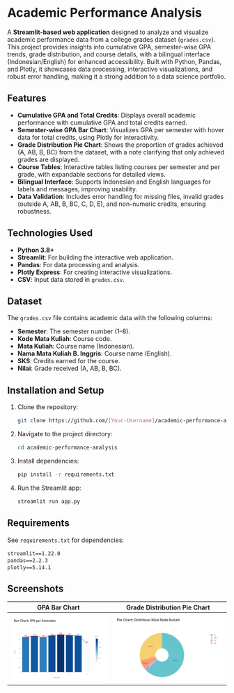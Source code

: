 # Academic Performance Analysis

A **Streamlit-based web application** designed to analyze and visualize academic performance data from a college grades dataset (`grades.csv`). This project provides insights into cumulative GPA, semester-wise GPA trends, grade distribution, and course details, with a bilingual interface (Indonesian/English) for enhanced accessibility. Built with Python, Pandas, and Plotly, it showcases data processing, interactive visualizations, and robust error handling, making it a strong addition to a data science portfolio.

## Features
- **Cumulative GPA and Total Credits**: Displays overall academic performance with cumulative GPA and total credits earned.
- **Semester-wise GPA Bar Chart**: Visualizes GPA per semester with hover data for total credits, using Plotly for interactivity.
- **Grade Distribution Pie Chart**: Shows the proportion of grades achieved (A, AB, B, BC) from the dataset, with a note clarifying that only achieved grades are displayed.
- **Course Tables**: Interactive tables listing courses per semester and per grade, with expandable sections for detailed views.
- **Bilingual Interface**: Supports Indonesian and English languages for labels and messages, improving usability.
- **Data Validation**: Includes error handling for missing files, invalid grades (outside A, AB, B, BC, C, D, E), and non-numeric credits, ensuring robustness.

## Technologies Used
- **Python 3.8+**
- **Streamlit**: For building the interactive web application.
- **Pandas**: For data processing and analysis.
- **Plotly Express**: For creating interactive visualizations.
- **CSV**: Input data stored in `grades.csv`.

## Dataset
The `grades.csv` file contains academic data with the following columns:
- **Semester**: The semester number (1–8).
- **Kode Mata Kuliah**: Course code.
- **Mata Kuliah**: Course name (Indonesian).
- **Nama Mata Kuliah B. Inggris**: Course name (English).
- **SKS**: Credits earned for the course.
- **Nilai**: Grade received (A, AB, B, BC).

## Installation and Setup
1. Clone the repository:
   ```bash
   git clone https://github.com/[Your-Username]/academic-performance-analysis.git
   ```
2. Navigate to the project directory:
   ```bash
   cd academic-performance-analysis
   ```
3. Install dependencies:
   ```bash
   pip install -r requirements.txt
   ```
4. Run the Streamlit app:
   ```bash
   streamlit run app.py
   ```

## Requirements
See `requirements.txt` for dependencies:
```
streamlit==1.22.0
pandas==2.2.3
plotly==5.14.1
```

## Screenshots
| GPA Bar Chart | Grade Distribution Pie Chart |
|---------------|-----------------------------|
| ![Bar Chart](screenshots/bar_chart.png) | ![Pie Chart](screenshots/pie_chart.png) |